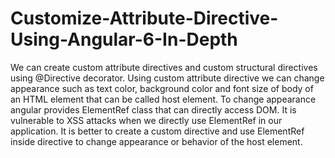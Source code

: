 # Customize-Attribute-Directive-Using-Angular-6-In-Depth
We can create custom attribute directives and custom structural directives using @Directive decorator. Using custom attribute directive we can change appearance such as text color, background color and font size of body of an HTML element that can be called host element. To change appearance angular provides ElementRef class that can directly access DOM. It is vulnerable to XSS attacks when we directly use ElementRef in our application. It is better to create a custom directive and use ElementRef inside directive to change appearance or behavior of the host element.
